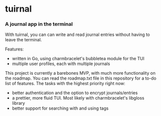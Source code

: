 <h1>tuirnal</h1>
<h3>A journal app in the terminal</h3>


With tuirnal, you can can write and read journal entries without having to leave the terminal.

Features:
- written in Go, using charmbracelet's bubbletea module for the TUI
- multiple user profiles, each with multiple journals

This project is currently a barebones MVP, with much more functionality on the roadmap.
You can read the roadmap.txt file in this repository for a to-do list of features.
The tasks with the highest priority right now:
- better authentication and the option to encrypt journals/entries
- a prettier, more fluid TUI. Most likely with charmbracelet's libgloss library
- better support for searching with and using tags
